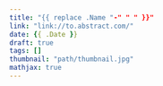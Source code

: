 ```yaml
---
title: "{{ replace .Name "-" " " }}"
link: "link://to.abstract.com/"
date: {{ .Date }}
draft: true
tags: []
thumbnail: "path/thumbnail.jpg"
mathjax: true
---
```


